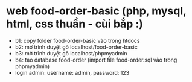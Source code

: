# web food-order-basic (php, mysql, html, css thuần - cùi bắp :) 
- b1: copy folder food-order-basic vào trong htdocs
- b2: mở trình duyệt gõ localhost/food-order-basic
- b3: mở trình duyệt gõ localhost/phpmyadmin
- b4: tạo database food-order (import file food-order.sql vào trong phpmyadmin)
- login admin: username: admin, password: 123